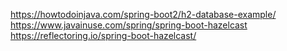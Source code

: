 https://howtodoinjava.com/spring-boot2/h2-database-example/
https://www.javainuse.com/spring/spring-boot-hazelcast
https://reflectoring.io/spring-boot-hazelcast/
